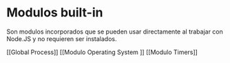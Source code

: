 # Modulos built-in

Son modulos incorporados que se pueden usar directamente al trabajar con Node.JS y no requieren ser instalados.

[[Global Process]]
[[Modulo Operating System ]]
[[Modulo Timers]]
